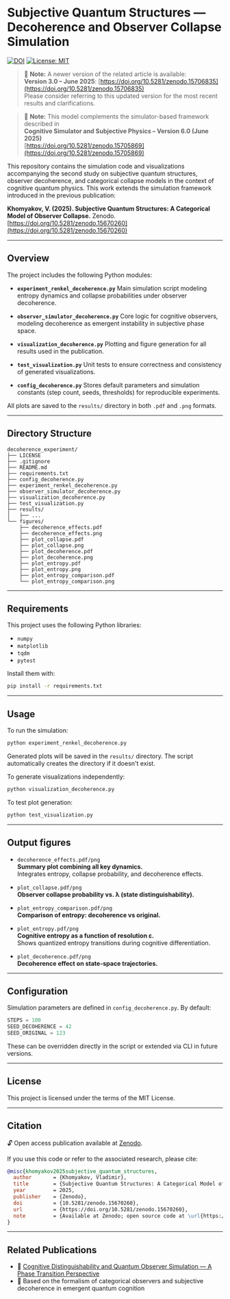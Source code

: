 # Subjective Quantum Structures — Decoherence and Observer Collapse Simulation
[![DOI](https://zenodo.org/badge/DOI/10.5281/zenodo.15670260.svg)](https://doi.org/10.5281/zenodo.15670260)
[![License: MIT](https://img.shields.io/badge/License-MIT-yellow.svg)](LICENSE)

> 📌 **Note:** A newer version of the related article is available:  
> **Version 3.0 – June 2025**: [https://doi.org/10.5281/zenodo.15706835](https://doi.org/10.5281/zenodo.15706835)  
> Please consider referring to this updated version for the most recent results and clarifications.

> 📌 **Note:** This model complements the simulator-based framework described in  
> **Cognitive Simulator and Subjective Physics – Version 6.0 (June 2025)**  
> [https://doi.org/10.5281/zenodo.15705869](https://doi.org/10.5281/zenodo.15705869)

This repository contains the simulation code and visualizations accompanying the second study on subjective quantum structures, observer decoherence, and categorical collapse models in the context of cognitive quantum physics. This work extends the simulation framework introduced in the previous publication:

**Khomyakov, V. (2025). Subjective Quantum Structures: A Categorical Model of Observer Collapse.**
Zenodo. [https://doi.org/10.5281/zenodo.15670260](https://doi.org/10.5281/zenodo.15670260)

---

## Overview

The project includes the following Python modules:

* **`experiment_renkel_decoherence.py`**
  Main simulation script modeling entropy dynamics and collapse probabilities under observer decoherence.

* **`observer_simulator_decoherence.py`**
  Core logic for cognitive observers, modeling decoherence as emergent instability in subjective phase space.

* **`visualization_decoherence.py`**
  Plotting and figure generation for all results used in the publication.

* **`test_visualization.py`**
  Unit tests to ensure correctness and consistency of generated visualizations.

* **`config_decoherence.py`**
  Stores default parameters and simulation constants (step count, seeds, thresholds) for reproducible experiments.

All plots are saved to the `results/` directory in both `.pdf` and `.png` formats.

---

## Directory Structure

```
decoherence_experiment/
├── LICENSE
├── .gitignore
├── README.md
├── requirements.txt
├── config_decoherence.py
├── experiment_renkel_decoherence.py
├── observer_simulator_decoherence.py
├── visualization_decoherence.py
├── test_visualization.py
├── results/
│   ├── ...
└── figures/
    ├── decoherence_effects.pdf
    ├── decoherence_effects.png
    ├── plot_collapse.pdf
    ├── plot_collapse.png
    ├── plot_decoherence.pdf
    ├── plot_decoherence.png
    ├── plot_entropy.pdf
    ├── plot_entropy.png
    ├── plot_entropy_comparison.pdf
    └── plot_entropy_comparison.png
```

---

## Requirements

This project uses the following Python libraries:

* `numpy`
* `matplotlib`
* `tqdm`
* `pytest`

Install them with:

```bash
pip install -r requirements.txt
```

---

## Usage

To run the simulation:

```bash
python experiment_renkel_decoherence.py
```

Generated plots will be saved in the `results/` directory. The script automatically creates the directory if it doesn't exist.

To generate visualizations independently:

```bash
python visualization_decoherence.py
```

To test plot generation:

```bash
python test_visualization.py
```

---

## Output figures

* `decoherence_effects.pdf/png`  
  **Summary plot combining all key dynamics.**  
  Integrates entropy, collapse probability, and decoherence effects.

* `plot_collapse.pdf/png`  
  **Observer collapse probability vs. λ (state distinguishability).**

* `plot_entropy_comparison.pdf/png`  
  **Comparison of entropy: decoherence vs original.**

* `plot_entropy.pdf/png`  
  **Cognitive entropy as a function of resolution ε.**  
  Shows quantized entropy transitions during cognitive differentiation.

* `plot_decoherence.pdf/png`  
  **Decoherence effect on state-space trajectories.**

---

## Configuration

Simulation parameters are defined in `config_decoherence.py`. By default:

```python
STEPS = 100
SEED_DECOHERENCE = 42
SEED_ORIGINAL = 123
```

These can be overridden directly in the script or extended via CLI in future versions.

---

## License

This project is licensed under the terms of the MIT License.

---

## Citation

🔓 Open access publication available at [Zenodo](https://doi.org/10.5281/zenodo.15670260).

If you use this code or refer to the associated research, please cite:

```bibtex
@misc{khomyakov2025subjective_quantum_structures,
  author       = {Khomyakov, Vladimir},
  title        = {Subjective Quantum Structures: A Categorical Model of Observer Collapse},
  year         = 2025,
  publisher    = {Zenodo},
  doi          = {10.5281/zenodo.15670260},
  url          = {https://doi.org/10.5281/zenodo.15670260},
  note         = {Available at Zenodo; open source code at \url{https://github.com/Khomyakov-Vladimir/subjective-quantum-structures}}
}
```

---

## Related Publications

* 📘 [Cognitive Distinguishability and Quantum Observer Simulation — A Phase Transition Perspective](https://doi.org/10.5281/zenodo.15571107)
* 🧐 Based on the formalism of categorical observers and subjective decoherence in emergent quantum cognition
